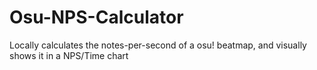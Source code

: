 # Osu-NPS-Calculator
Locally calculates the notes-per-second of a osu! beatmap, and visually shows it in a NPS/Time chart
